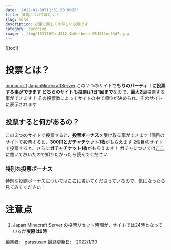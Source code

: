 ```yaml
---
date: '2022-01-30T11:31:50.990Z'
title: 投票について詳しく！
slug: vote
description: 投票に関しての詳しい説明です
category: zarchive
image: ../img/1531269b-4312-4b6d-bede-20d51fee33d7.jpg
---
```

[[toc]]
# 投票とは？
[monocraft](https://monocraft.net)
[JapanMinecraftServer](https://minecraft.jp)
この２つのサイトで**もりのパーティ！**に投票する事ができます
どちらのサイトも投票は**1日1回まで**なので、**最大2回**投票する事ができます！
その投票数によってサイトの中で順位が決められ、そのサイトに表示されます
## 投票すると何があるの？
この２つのサイトで投票すると、**投票ボーナス**を受け取る事ができます
1個目のサイトで投票すると、**300円とガチャチケット1枚**がもらえます
2個目のサイトで投票すると、さらに**ガチャチケット1枚**がもらえます！
ガチャについては[ここ](https://wiki.morino.party/capsuletoy)に書いておいたので知りたかったら読んでください
### 特別な投票ボーナス
特別な投票ボーナスについては[ここ](https://wiki.morino.party/voteinfo)に書いてくださっているので、気になったら見てみてください！
# 注意点
1. Japan Minecraft Server の投票リセット時間が、サイトでは24時となっているが**実際は9時**

編集者:　garasusan
最終更新日:　2022/1/30
